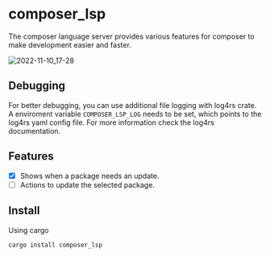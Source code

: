 # composer_lsp

The composer language server provides various features for composer to make development easier and faster.

![2022-11-10_17-28](https://user-images.githubusercontent.com/35064680/201152124-de141c8f-4446-478e-865c-0a08b79c4bd2.png)

## Debugging

For better debugging, you can use additional file logging with log4rs crate. A enviroment variable `COMPOSER_LSP_LOG` needs to be set, which points to the log4rs yaml config file. For more information check the log4rs documentation.

## Features

- [X] Shows when a package needs an update.
- [ ] Actions to update the selected package.

## Install

Using cargo

 `cargo install composer_lsp`
